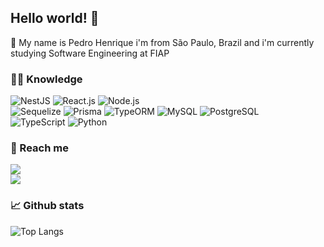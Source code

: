 ## Hello world! 👋
🤖 My name is Pedro Henrique i'm from São Paulo, Brazil and i'm currently studying Software Engineering at FIAP

### 👨‍💻 Knowledge
![NestJS](https://img.shields.io/badge/NestJs-111111?style=for-the-badge&logo=nestjs&logoColor=FC035E) ![React.js](https://img.shields.io/badge/React.js-111111?style=for-the-badge&logo=react&logoColor=42C2F5) ![Node.js](https://img.shields.io/badge/Node.js-111111?style=for-the-badge&logo=node.js&logoColor=32A852) <br> ![Sequelize](https://img.shields.io/badge/Sequelize-111111?style=for-the-badge&logo=sequelize&logoColor=0066ff) ![Prisma](https://img.shields.io/badge/Prisma-111111?style=for-the-badge&logo=Prisma&logoColor=03a1fc) ![TypeORM](https://img.shields.io/badge/TypeORM-111111?style=for-the-badge&logo=typeorm&logoColor=ff0000) ![MySQL](https://img.shields.io/badge/MySQL-111111?style=for-the-badge&logo=mysql&logoColor=FFF) ![PostgreSQL](https://img.shields.io/badge/PostgreSQL-111111?style=for-the-badge&logo=postgresql&logoColor=03A5FC) <br> ![TypeScript](https://img.shields.io/badge/TypeScript-111111?style=for-the-badge&logo=typescript&logoColor=0066FF) ![Python](https://img.shields.io/badge/Python-111111?style=for-the-badge&logo=python&logoColor=03d3fc)


### 📲 Reach me

<a href="https://phbrg.vercel.app"><img src="https://img.shields.io/badge/Portfolio-000000?style=for-the-badge&logo=rss&logoColor=white"></a><br>
<a href="https://www.linkedin.com/in/pedro-henrique-b-bergamin/"><img src="https://img.shields.io/badge/LinkedIn-0077B5?style=for-the-badge&logo=linkedin&logoColor=white"></a>

### 📈 Github stats

![Top Langs](https://github-readme-stats.vercel.app/api/top-langs/?username=phbrg&layout=compact&theme=dark&hide_border=true&include_all_commits=true&count_private=true&text_color=fff&icon_color=fff&title_color=fff&bg_color=0d1117&show_icons=true")
